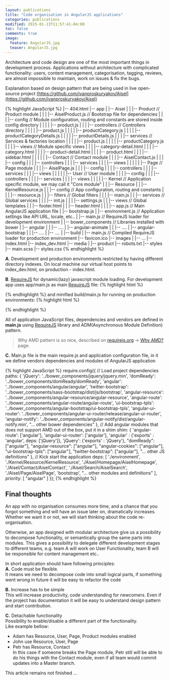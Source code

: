 ```yaml
---
layout: publications
title: "Code organisation in AngularJS applications"
categories: publications
modified: 2015-01-13T11:57:41-04:00
toc: false
comments: true
image:
  feature: AngularJS.jpg
  teaser: AngularJS.jpg
---
```

Architecture and code design are one of the most important things in development process.
Applications without architecture with complicated functionality: users, content management,
categorisation, tagging, reviews, are almost impossible to maintain, work on issues & fix the bugs.

Explanation based on design pattern that are being used in live open-source project [https://github.com/ivanproskuryakov/Aisel](https://github.com/ivanproskuryakov/Aisel)

 {% highlight JavaScript %}
|-- 404.html
|-- app
|   |-- Aisel
|   |   |-- Product // Product module
|   |   |   |-- AiselProduct.js // Bootstrap file for dependencies
|   |   |   |-- config // Module configuration, routing and constants are stored inside config directory
|   |   |   |   |-- product.js
|   |   |   |-- controllers // Controllers directory
|   |   |   |   |-- product.js
|   |   |   |   |-- productCategory.js
|   |   |   |   |-- productCategoryDetails.js
|   |   |   |   |-- productDetails.js
|   |   |   |-- services // Services & factories location
|   |   |   |   |-- product.js
|   |   |   |   |-- productCategory.js
|   |   |   |-- views // Module specific views
|   |   |       |-- category-detail.html
|   |   |       |-- category.html
|   |   |       |-- product-detail.html
|   |   |       |-- product.html
|   |   |       |-- sidebar.html
|   |   |
|   |   |-- Contact // Contact module
|   |   |   |-- AiselContact.js
|   |   |   |-- config
|   |   |   |-- controllers
|   |   |   |-- services
|   |   |   |-- views
|   |   |
|   |   |-- Page // Page module
|   |   |   |-- AiselPage.js
|   |   |   |-- config
|   |   |   |-- controllers
|   |   |   |-- services
|   |   |   |-- views
|   |   |
|   |   |-- User // User module
|   |   |   |-- config
|   |   |   |-- controllers
|   |   |   |-- services
|   |   |   |-- views
|   |   |
|   |-- Kernel // Application specific module, we may call it "Core module"
|   |   |-- Resource
|   |       |-- KernelResource.js
|   |       |-- config // App configuration, routing and constants
|   |       |   |-- resource.js
|   |       |-- filters // Global filters
|   |       |   |-- main.js
|   |       |-- services // Global services
|   |       |   |-- init.js
|   |       |   |-- settings.js
|   |       |-- views // Global templates
|   |           |-- footer.html
|   |           |-- header.html
|   |
|   |-- app.js // Main AngularJS application file
|   |-- bootstrap.js
|   |-- environment.js // Application settings like API URL, locale, etc..
|   |-- main.js // RequireJS loader for development environment
|
|-- bower_components // Libraries installed with bower
|   |-- angular
|   |   |-- ....
|   |-- angular-animate
|   |   |-- ....
|   |-- angular-bootstrap
|   |   |-- ....
|   |-- ....
|
|-- build
|   |-- main.js // Compiled RequireJS loader for production environment
|-- favicon.ico
|-- images
|   |-- ...
|-- index.html
|-- index_dev.html
|-- media
|   |-- product
|-- robots.txt
|-- styles
    |-- main.scss
    |-- styles.css
 {% endhighlight %}

**A**. Development and production environments restricted by having different directory indexes.
On local machine our virtual host points to index_dev.html, on production - index.html.


**B**. [RequireJS](http://requirejs.org/) for dynamic(lazy) javascript module loading.
For development app uses app/main.js as main [RequireJS](http://requirejs.org/) file:
 {% highlight html %}
 <script data-main="/app/main" src="/bower_components/requirejs/require.js"></script>
 {% endhighlight %}
and minified build/main.js for running on production environments:
 {% highlight html %}
 <script data-main="/build/main" src="/bower_components/requirejs/require.js"></script>
 {% endhighlight %}

All of application JavaScript files, dependencies and vendors are defined in **main.js**
using [RequireJS](http://requirejs.org/) library and ADM(Asynchronous Module Definition) pattern.

> Why AMD pattern is so nice, described on [requirejs.org](requirejs.org) -> [Why AMD?](http://requirejs.org/docs/whyamd.html) page.

**C.**
Main.js file is the main require.js and application configuration file, in it we define vendors dependencies and modules of AngularJS application

 {% highlight JavaScript %}
require.config({
    // Load project dependencies
    paths: {
        'jQuery': '../bower_components/jquery/jquery.min',
        'domReady': '../bower_components/domReady/domReady',
        'angular': '../bower_components/angular/angular',
        'twitter-bootstrap': '../bower_components/sass-bootstrap/dist/js/bootstrap',
        'angular-resource': '../bower_components/angular-resource/angular-resource',
        'angular-route': '../bower_components/angular-route/angular-route',
        'ui-bootstrap-tpls': '../bower_components/angular-bootstrap/ui-bootstrap-tpls',
        'angular-ui-router': '../bower_components/angular-ui-router/release/angular-ui-router',
        'angular-notify': '../bower_components/angular-notify/dist/angular-notify.min',
        "... other bower dependencies"
    },
    // Add angular modules that does not support AMD out of the box, put it in a shim
    shim: {
        'angular-route': ['angular'],
        'angular-ui-router': ['angular'],
        'angular' : {'exports' : 'angular', deps: ['jQuery']},
        'jQuery': {'exports' : 'jQuery'},
        "domReady": ["angular"],
        "angular-resource": ["angular"],
        "angular-cookies": ["angular"],
        "ui-bootstrap-tpls": ["angular"],
        "twitter-bootstrap": ["angular"],
        "... other JS definitions"
    },
    // Kick start the application
    deps: [
        './environment',
        './Kernel/Resource/KernelResource',
        './Aisel/Homepage/AiselHomepage',
        './Aisel/Contact/AiselContact',
        './Aisel/Search/AiselSearch',
        './Aisel/Page/AiselPage',
        'bootstrap',
        "... other modules and definitions"
    ],
    priority: [
        "angular"
    ]
});
 {% endhighlight %}

## Final thoughts
An app with no organisation consumes more time, and a chance that you forgot something and will
have an issue later on, dramatically increases. Whether we want it or not, we will start thinking
about the code re-organisation.

Otherwise, an app designed with modular architecture give us a possibility to decompose functionality,
or semantically group the same parts into modules. This gives a possibility to delegate different
development stages to different teams, e.g. team A will work on User Functionality, team B will be
responsible for content management etc..

In short application should have following principles:<br/>
 **A.** Code must be flexible.<br/>
 It means we need to decompose code into small logical parts,
 if something went wrong in future it will be easy to refactor the code

 **B.** Increase has to be simple<br/>
 This will increase productivity, code understanding for newcomers. Even if the project has documentation
 it will be easy to understand design pattern and start contribution.

 **C.** Detachable functionality<br/>
 Possibility to enable/disable a different part of the functionality.<br/>
 Like example bellow:<br/>
  - Adam has Resource, User, Page, Product modules enabled<br/>
  - John use Resource, User, Page<br/>
  - Petr has Resource, Contact<br/>
 In this case if someone breaks the Page module, Petr still will be able to do his things with the Contact module,
 even if all team would commit updates into a Master branch.

This article remains not finished ...